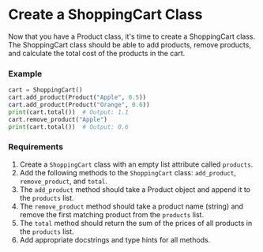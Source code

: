 # Create a ShoppingCart Class

Now that you have a Product class, it's time to create a ShoppingCart class. The ShoppingCart class should be able to add products, remove products, and calculate the total cost of the products in the cart.

### Example

```python
cart = ShoppingCart()
cart.add_product(Product("Apple", 0.5))
cart.add_product(Product("Orange", 0.6))
print(cart.total())  # Output: 1.1
cart.remove_product("Apple")
print(cart.total())  # Output: 0.6
```

### Requirements

1. Create a `ShoppingCart` class with an empty list attribute called `products`.
2. Add the following methods to the `ShoppingCart` class: `add_product`, `remove_product`, and `total`.
3. The `add_product` method should take a Product object and append it to the `products` list.
4. The `remove_product` method should take a product name (string) and remove the first matching product from the `products` list.
5. The `total` method should return the sum of the prices of all products in the `products` list.
6. Add appropriate docstrings and type hints for all methods.
